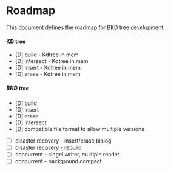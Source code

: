 # Roadmap

This document defines the roadmap for BKD tree development.

#### KD tree
- [D] build - Kdtree in mem
- [D] intersect - Kdtree in mem
- [D] insert - Kdtree in mem
- [D] erase - Kdtree in mem

##### BKD tree
- [D] build
- [D] insert 
- [D] erase
- [D] intersect
- [D] compatible file format to allow multiple versions
- [ ] disaster recovery - insert/erase binlog
- [ ] disaster recovery - rebuild
- [ ] concurrent - singel writer, multiple reader
- [ ] concurrent - background compact
